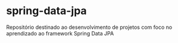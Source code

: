 # spring-data-jpa
Repositório destinado ao desenvolvimento de projetos com foco no aprendizado ao framework Spring Data JPA
